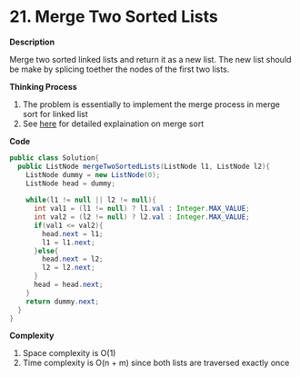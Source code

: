 # 21. Merge Two Sorted Lists

**Description**

Merge two sorted linked lists and return it as a new list. The new list should be make by splicing toether the nodes of the first two lists.

**Thinking Process**

1. The problem is essentially to implement the merge process in merge sort for linked list
2. See [here](https://en.wikipedia.org/wiki/Merge_sort) for detailed explaination on merge sort

**Code**

```java
public class Solution{
  public ListNode mergeTwoSortedLists(ListNode l1, ListNode l2){
    ListNode dummy = new ListNode(0);
    ListNode head = dummy;
    
    while(l1 != null || l2 != null){
      int val1 = (l1 != null) ? l1.val : Integer.MAX_VALUE;
      int val2 = (l2 != null) ? l2.val : Integer.MAX_VALUE;
      if(val1 <= val2){
        head.next = l1;
        l1 = l1.next;
      }else{
        head.next = l2;
        l2 = l2.next;
      }
      head = head.next;
    }
    return dummy.next;
  }
}
```

**Complexity**

1. Space complexity is O(1)
2. Time complexity is O(n + m) since both lists are traversed exactly once